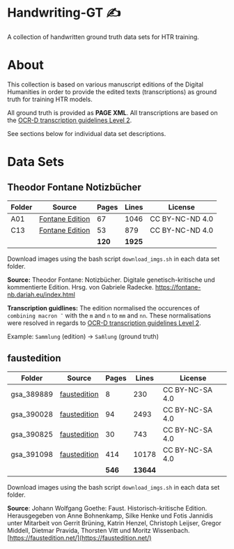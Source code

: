 # Handwriting-GT ✍️
A collection of handwritten ground truth data sets for HTR training.

# About 
This collection is based on various manuscript editions of the Digital Humanities in order to provide the edited texts (transcriptions) as ground truth for training HTR models.

All ground truth is provided as **PAGE XML**. All transcriptions are based on the [OCR-D transcription guidelines Level 2](https://ocr-d.de/en/gt-guidelines/trans/trLevels.html). 

See sections below for individual data set descriptions.

# Data Sets
## Theodor Fontane Notizbücher
| Folder | Source | Pages | Lines | License | 
|------|--------|-------|-------|---------|
|A01|[Fontane Edition](https://fontane-nb.dariah.eu/xml.html?id=/xml/data/16q90.xml)|67|1046|CC BY-NC-ND 4.0|
|C13|[Fontane Edition](https://fontane-nb.dariah.eu/xml.html?id=/xml/data/16q90.xml)|53|879|CC BY-NC-ND 4.0|
|||**120**|**1925**||

Download images using the bash script `download_imgs.sh` in each data set folder.

**Source:** Theodor Fontane: Notizbücher. Digitale genetisch-kritische und kommentierte Edition. Hrsg. von Gabriele Radecke. https://fontane-nb.dariah.eu/index.html

**Transcription guidlines:** The edition normalised the occurences of `combining macron ¯` with the `m` and `n` to `mm` and `nn`. These normalisations were resolved in regards to [OCR-D transcription guidelines Level 2](https://ocr-d.de/en/gt-guidelines/trans/trLevels.html). 

Example: `Sammlung` (edition) -> `Sam̄lung` (ground truth)


## faustedition
| Folder | Source | Pages | Lines | License | 
|------|--------|-------|-------|---------|
|gsa_389889|[faustedition](https://github.com/faustedition/faust-xml)|8|230|CC BY-NC-SA 4.0|
|gsa_390028|[faustedition](https://github.com/faustedition/faust-xml)|94|2493|CC BY-NC-SA 4.0|
|gsa_390825|[faustedition](https://github.com/faustedition/faust-xml)|30|743|CC BY-NC-SA 4.0|
|gsa_391098|[faustedition](https://github.com/faustedition/faust-xml)|414|10178|CC BY-NC-SA 4.0|
|||**546**|**13644**||

Download images using the bash script `download_imgs.sh` in each data set folder.

**Source**: Johann Wolfgang Goethe: Faust. Historisch-kritische Edition. Herausgegeben von Anne Bohnenkamp, Silke Henke und Fotis Jannidis unter Mitarbeit von Gerrit Brüning, Katrin Henzel, Christoph Leijser, Gregor Middell, Dietmar Pravida, Thorsten Vitt und Moritz Wissenbach. [https://faustedition.net/](https://faustedition.net/)
